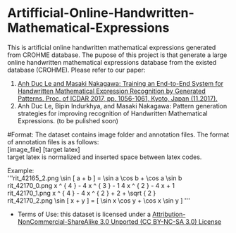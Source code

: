 # Artifficial-Online-Handwritten-Mathematical-Expressions
This is artificial online handwritten mathematical expressions generated from CROHME database.
The pupose of this project is that generate a large online handwritten mathematical expressions database from the existed database (CROHME). Please refer to our paper:   
1. [Anh Duc Le and Masaki Nakagawa: Training an End-to-End System for Handwritten Mathematical Expression Recognition by Generated Patterns. Proc. of ICDAR 2017, pp. 1056-1061, Kyoto, Japan (11.2017).](http://web.tuat.ac.jp/~nakagawa/pub/2017/pdf/ICDAR2017-(Training_an_End-to-End_System_for_Handwritten_Mathematical_expressions_by_generated_patterns).pdf)   
2. Anh Duc Le, Bipin Indurkhya, and Masaki Nakagawa: Pattern generation strategies for improving recognition of Handwritten Mathematical Expressions. (to be pulished soon)   

#Format:
The dataset contains image folder and annotation files. The format of annotation files is as follows:   
[image_file] [target latex]   
target latex is normalized and inserted space between latex codes.   

Example:   
'''rit_42165_2.png \sin [ a + b ] = \sin a \cos b + \cos a \sin b   
rit_42170_0.png x ^ { 4 } - 4 x ^ { 3 } - 1 4 x ^ { 2 } - 4 x + 1   
rit_42170_1.png x ^ { 4 } - 4 x ^ { 2 } + 2 + \sqrt { 2 }   
rit_42170_2.png \sin [ x + y ] = [ \sin x \cos y + \cos x \sin y ]   '''    
 
+ Terms of Use: this dataset is licensed under a [Attribution-NonCommercial-ShareAlike 3.0 Unported (CC BY-NC-SA 3.0) License](https://creativecommons.org/licenses/by-nc-sa/3.0/deed.en)
